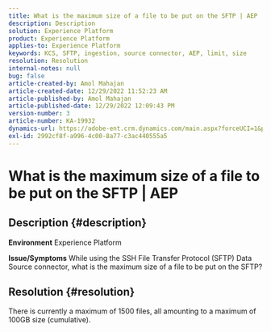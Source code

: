 ```yaml
---
title: What is the maximum size of a file to be put on the SFTP | AEP
description: Description
solution: Experience Platform
product: Experience Platform
applies-to: Experience Platform
keywords: KCS, SFTP, ingestion, source connector, AEP, limit, size
resolution: Resolution
internal-notes: null
bug: false
article-created-by: Amol Mahajan
article-created-date: 12/29/2022 11:52:23 AM
article-published-by: Amol Mahajan
article-published-date: 12/29/2022 12:09:43 PM
version-number: 3
article-number: KA-19932
dynamics-url: https://adobe-ent.crm.dynamics.com/main.aspx?forceUCI=1&pagetype=entityrecord&etn=knowledgearticle&id=e9b0983c-6f87-ed11-81ac-6045bd006704
exl-id: 2992cf8f-a996-4c00-8a77-c3ac440555a5
---
```

# What is the maximum size of a file to be put on the SFTP | AEP

## Description {#description}

<b>Environment</b>
Experience Platform


<b>Issue/Symptoms</b>
While using the SSH File Transfer Protocol (SFTP) Data Source connector, what is the maximum size of a file to be put on the SFTP?


## Resolution {#resolution}

There is currently a maximum of 1500 files, all amounting to a maximum of 100GB size (cumulative).
